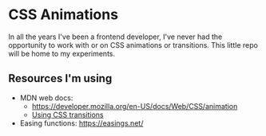 # CSS Animations

In all the years I've been a frontend developer, I've never had the opportunity to work with or on CSS animations or transitions. This little repo will be home to my experiments. 

## Resources I'm using

* MDN web docs:
   - https://developer.mozilla.org/en-US/docs/Web/CSS/animation
   - [Using CSS transitions](https://developer.mozilla.org/en-US/docs/Web/CSS/CSS_Transitions/Using_CSS_transitions#Which_CSS_properties_are_animatable)
* Easing functions: https://easings.net/